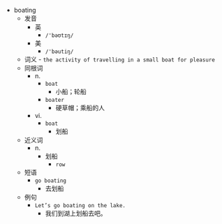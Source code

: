 - boating
  - 发音
    - 英
      - `/'bəʊtɪŋ/`
    - 美
      - `/'bəutiŋ/`
  - 词义
        - `the activity of travelling in a small boat for pleasure`
  - 同根词
    - n.
      - `boat`
        - 小船；轮船
      - `boater`
        - 硬草帽；乘船的人
    - vi.
      - `boat`
        - 划船
  - 近义词
    - n.
      - 划船
        - `row`
  - 短语
    - `go boating`
      - 去划船 
  - 例句
    - `Let’s go boating on the lake.`
      - 我们到湖上划船去吧。

